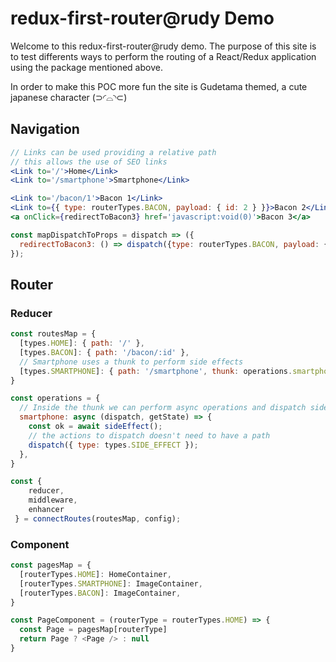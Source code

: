 # redux-first-router@rudy Demo

Welcome to this redux-first-router@rudy demo.
The purpose of this site is to test differents ways to perform the routing of a React/Redux application using the package mentioned above.

In order to make this POC more fun the site is Gudetama themed, a cute japanese character (⊃◜⌓◝⊂)

## Navigation
```jsx
// Links can be used providing a relative path
// this allows the use of SEO links
<Link to='/'>Home</Link>
<Link to='/smartphone'>Smartphone</Link>

<Link to='/bacon/1'>Bacon 1</Link>
<Link to={{ type: routerTypes.BACON, payload: { id: 2 } }}>Bacon 2</Link>
<a onClick={redirectToBacon3} href='javascript:void(0)'>Bacon 3</a>

const mapDispatchToProps = dispatch => ({
  redirectToBacon3: () => dispatch({type: routerTypes.BACON, payload: { id: 3 }}),
});
```

## Router
### Reducer
```javascript
const routesMap = {
  [types.HOME]: { path: '/' },
  [types.BACON]: { path: '/bacon/:id' },
  // Smartphone uses a thunk to perform side effects
  [types.SMARTPHONE]: { path: '/smartphone', thunk: operations.smartphone },
}

const operations = {
  // Inside the thunk we can perform async operations and dispatch side effects
  smartphone: async (dispatch, getState) => {
    const ok = await sideEffect();
    // the actions to dispatch doesn't need to have a path
    dispatch({ type: types.SIDE_EFFECT });
  },
}

const { 
	reducer,
	middleware,
	enhancer
 } = connectRoutes(routesMap, config);
```
### Component
```javascript
const pagesMap = {
  [routerTypes.HOME]: HomeContainer,
  [routerTypes.SMARTPHONE]: ImageContainer,
  [routerTypes.BACON]: ImageContainer,
}

const PageComponent = (routerType = routerTypes.HOME) => {
  const Page = pagesMap[routerType]
  return Page ? <Page /> : null
}
```